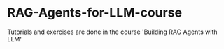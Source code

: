 # RAG-Agents-for-LLM-course
Tutorials and exercises are done in the course 'Building RAG Agents with LLM'
